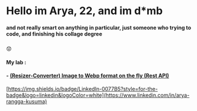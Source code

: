 # Hello im Arya, 22, and im d*mb
#### and not really smart on anything in particular, just someone who trying to code, and finishing his collage degree 
##### 
:worried:
#### My lab :
#### - [(Resizer-Converter) Image to Webp format on the fly (Rest API)](https://iwebp.projectxi.my.id/ "Heading link")

[https://img.shields.io/badge/LinkedIn-0077B5?style=for-the-badge&logo=linkedin&logoColor=white](https://www.linkedin.com/in/arya-rangga-kusuma)
